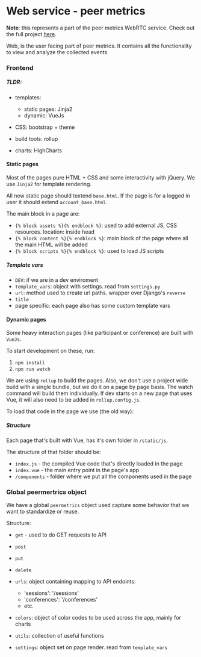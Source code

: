 # Web service - peer metrics

**Note**: this represents a part of the peer metrics WebRTC service. Check out the full project [here](https://github.com/peermetrics/peermetrics).

Web, is the user facing part of peer metrics. It contains all the functionality to view and analyze the collected events

### Frontend

##### TLDR:

- templates:  
  - static pages: Jinja2
  - dynamic: VueJs

- CSS: bootstrap + theme
- build tools: rollup
- charts: HighCharts

#### Static pages

Most of the pages pure HTML + CSS and some interactivity with jQuery. We use `Jinja2` for template rendering.

All new static page should textend `base.html`. If the page is for a logged in user it should extend `account_base.html`.

The main block in a page are:

- `{% block assets %}{% endblock %}`: used to add external JS, CSS resources. location: inside head
- `{% block content %}{% endblock %}`: main block of the page where all the main HTML will be added
- `{% block scripts %}{% endblock %}`: used to load JS scripts

##### Template vars

- `DEV`: if we are in a dev enviroment
- `template_vars`: object with settings. read from `settings.py`
- `url`: method used to create url paths. wrapper over Django's `reverse`
- `title`
- page specific: each page also has some custom template vars

#### Dynamic pages

Some heavy interaction pages (like participant or conference) are built with `VueJs`.

To start development on these, run:

1. `npm install`
2. `npm run watch`

We are using `rollup` to build the pages. Also, we don't use a project wide build with a single bundle, but we do it on a page by page basis. The watch command will build them individually. If dev starts on a new page that uses Vue, it will also need to be added in `rollup.config.js`.

To load that code in the page we use  (the old way):

<script src="/static/js/participant/index.js"></script>

##### Structure

Each page that's built with Vue, has it's own folder in `/static/js`.

The structure of that folder should be:

- `index.js` - the compiled Vue code that's directly loaded in the page
- `index.vue` - the main entry point in the page's app
- `/components` - folder where we put all the components used in the page

### Global peermertrics object

We have a global `peermetrics` object used capture some behavior that we want to standardize or reuse.

Structure:

- `get` - used to do GET requests to API
- `post`
- `put`
- `delete`
- `urls`: object containing mapping to API endoints:
  - 'sessions': '/sessions'
  - 'conferences': '/conferences'
  - etc.

- `colors`: object of color codes to be used across the app, mainly for charts

- `utils`: collection of useful functions
- `settings`: object set on page render. read from `template_vars`